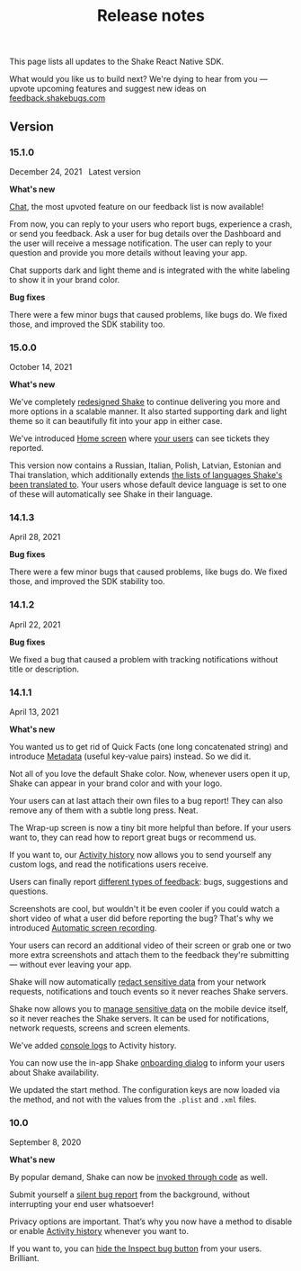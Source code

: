 ﻿---
id: releases
title: Release notes
---
This page lists all updates to the Shake React Native SDK.

What would you like us to build next? We're dying to hear from you — upvote upcoming features and suggest new ideas on [feedback.shakebugs.com](https://feedback.shakebugs.com/)

## Version

### 15.1.0
<span class="tag-button">December 24, 2021</span>&nbsp;&nbsp;
<span class="tag-button green-tag-button">Latest version</span>

**What's new**

[Chat](react/screens/chat-screen.md), the most upvoted feature on our feedback list is now available!

From now, you can reply to your users who report bugs, experience a crash, or send you feedback. 
Ask a user for bug details over the Dashboard and the user will receive a message notification. 
The user can reply to your question and provide you more details without leaving your app.

Chat supports dark and light theme and is integrated with the white labeling to show it in your brand color.

**Bug fixes**

There were a few minor bugs that caused problems, like bugs do. We fixed those, and improved the SDK stability too.

### 15.0.0
<span class="tag-button">October 14, 2021</span>&nbsp;&nbsp;

**What's new**

We've completely [redesigned Shake](/react/screens/home-screen.md) to continue delivering you more and more options in a scalable manner.
It also started supporting dark and light theme so it can beautifully fit into your app in either case.

We've introduced [Home screen](/react/screens/home-screen.md) where [your users](/react/users/introduction.md) can see tickets they reported.

This version now contains a Russian, Italian, Polish, Latvian, Estonian and Thai translation, which additionally extends [the lists of languages Shake's been translated to](https://help.shakebugs.com/en/articles/3392092-which-languages-has-shake-sdk-been-translated-to). 
Your users whose default device language is set to one of these will automatically see Shake in their language.

### 14.1.3
<span class="tag-button">April 28, 2021</span>&nbsp;&nbsp;

**Bug fixes**

There were a few minor bugs that caused problems, like bugs do. We fixed those, and improved the SDK stability too.

### 14.1.2
<span class="tag-button">April 22, 2021</span>&nbsp;&nbsp;

**Bug fixes**

We fixed a bug that caused a problem with tracking notifications without title or description.

### 14.1.1
<span class="tag-button">April 13, 2021</span>&nbsp;&nbsp;

**What's new**

You wanted us to get rid of Quick Facts (one long concatenated string)
and introduce [Metadata](/react/configuration-and-data/metadata.md) (useful key-value pairs) instead. So we did it.

Not all of you love the default Shake color. Now, whenever users open it up, Shake can appear in your brand color and with your logo.

Your users can at last attach their own files to a bug report! They can also remove any of them with a subtle long press. Neat.

The Wrap-up screen is now a tiny bit more helpful than before. If your users want to, they can read how to report great bugs or recommend us.

If you want to, our [Activity history](/react/configuration-and-data/activity.md) now allows you to send yourself any custom logs, and read the notifications users receive.

Users can finally report [different types of feedback](/react/customer-feedback/feedback-type.md): bugs, suggestions and questions.

Screenshots are cool, but wouldn't it be even cooler if you could watch a short video of what a user did before reporting the bug? That's why we introduced [Automatic screen recording](/react/configuration-and-data/automatic-screen-recording.md).

Your users can record an additional video of their screen or grab one or two more extra screenshots and attach them to the feedback they're submitting — without ever leaving your app.

Shake will now automatically [redact sensitive data](react/configuration-and-data/manage-sensitive-data.md#automatically-redacted-sensitive-data) from your network requests, notifications and touch events so it never reaches Shake servers.

Shake now allows you to [manage sensitive data](react/configuration-and-data/manage-sensitive-data.md) on the mobile device itself, so it never reaches the Shake servers. It can be used for notifications, network requests, screens and screen elements.

We've added [console logs](react/configuration-and-data/activity.md#console-logs) to Activity history.

You can now use the in-app Shake [onboarding dialog](react/configuration-and-data/intro-message.md) to inform your users about Shake availability.

We updated the start method. The configuration keys are now loaded via the method, and not with the values from the `.plist` and `.xml` files.

### 10.0
<span class="tag-button">September 8, 2020</span>&nbsp;&nbsp;

**What's new**

By popular demand, Shake can now be [invoked through code](/react/customer-feedback/invoke.md) as well.

Submit yourself a [silent bug report](/react/customer-feedback/silent-reports.md) from the background,
without interrupting your end user whatsoever!

Privacy options are important. That’s why you now have a method to
disable or enable [Activity history](/react/configuration-and-data/activity.md) whenever you want to.

If you want to, you can [hide the Inspect bug button](/react/configuration-and-data/inspect.md) from your users. Brilliant.
